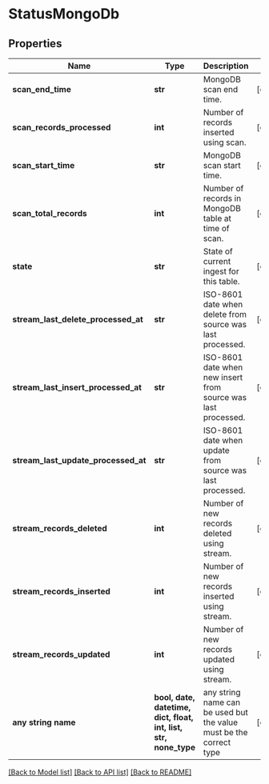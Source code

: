 # StatusMongoDb


## Properties
Name | Type | Description | Notes
------------ | ------------- | ------------- | -------------
**scan_end_time** | **str** | MongoDB scan end time. | [optional] 
**scan_records_processed** | **int** | Number of records inserted using scan. | [optional] 
**scan_start_time** | **str** | MongoDB scan start time. | [optional] 
**scan_total_records** | **int** | Number of records in MongoDB table at time of scan. | [optional] 
**state** | **str** | State of current ingest for this table. | [optional] 
**stream_last_delete_processed_at** | **str** | ISO-8601 date when delete from source was last processed. | [optional] 
**stream_last_insert_processed_at** | **str** | ISO-8601 date when new insert from source was last processed. | [optional] 
**stream_last_update_processed_at** | **str** | ISO-8601 date when update from source was last processed. | [optional] 
**stream_records_deleted** | **int** | Number of new records deleted using stream. | [optional] 
**stream_records_inserted** | **int** | Number of new records inserted using stream. | [optional] 
**stream_records_updated** | **int** | Number of new records updated using stream. | [optional] 
**any string name** | **bool, date, datetime, dict, float, int, list, str, none_type** | any string name can be used but the value must be the correct type | [optional]

[[Back to Model list]](../README.md#documentation-for-models) [[Back to API list]](../README.md#documentation-for-api-endpoints) [[Back to README]](../README.md)


